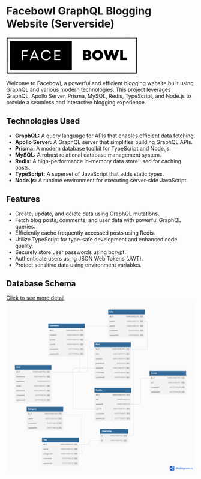 <!-- @format -->

# Facebowl GraphQL Blogging Website (Serverside)

![Facebowl logo](./public/logo.png)

Welcome to Facebowl, a powerful and efficient blogging website built using GraphQL and various modern technologies. This project leverages GraphQL, Apollo Server, Prisma, MySQL, Redis, TypeScript, and Node.js to provide a seamless and interactive blogging experience.

## Technologies Used

- **GraphQL:** A query language for APIs that enables efficient data fetching.
- **Apollo Server:** A GraphQL server that simplifies building GraphQL APIs.
- **Prisma:** A modern database toolkit for TypeScript and Node.js.
- **MySQL:** A robust relational database management system.
- **Redis:** A high-performance in-memory data store used for caching posts.
- **TypeScript:** A superset of JavaScript that adds static types.
- **Node.js:** A runtime environment for executing server-side JavaScript.

## Features

- Create, update, and delete data using GraphQL mutations.
- Fetch blog posts, comments, and user data with powerful GraphQL queries.
- Efficiently cache frequently accessed posts using Redis.
- Utilize TypeScript for type-safe development and enhanced code quality.
- Securely store user passwords using bcrypt.
- Authenticate users using JSON Web Tokens (JWT).
- Protect sensitive data using environment variables.

## Database Schema

<!-- Link -->

[Click to see more detail](https://dbdiagram.io/d/64e80c5102bd1c4a5e5ffb6c)
![Database Schema](./public/schema.png)
